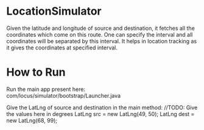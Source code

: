 # LocationSimulator

Given the latitude and longitude of source and destination, it fetches all the coordinates which come on this route. 
One can specify the interval and all coordinates will be separated by this interval. It helps in location tracking as
it gives the coordinates at specified interval. 

# How to Run 
Run the main app present here: com/locus/simulator/bootstrap/Launcher.java

Give the LatLng of source and destination in the main method:
//TODO: Give the values here in degrees
LatLng src = new LatLng(49, 50);
LatLng dest = new LatLng(68, 99);
